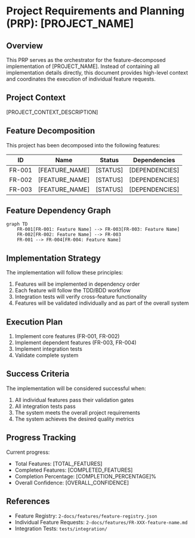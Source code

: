 # Project Requirements and Planning (PRP): [PROJECT_NAME]

## Overview

This PRP serves as the orchestrator for the feature-decomposed implementation of [PROJECT_NAME]. Instead of containing all implementation details directly, this document provides high-level context and coordinates the execution of individual feature requests.

## Project Context

[PROJECT_CONTEXT_DESCRIPTION]

## Feature Decomposition

This project has been decomposed into the following features:

| ID | Name | Status | Dependencies |
|----|------|--------|-------------|
| FR-001 | [FEATURE_NAME] | [STATUS] | [DEPENDENCIES] |
| FR-002 | [FEATURE_NAME] | [STATUS] | [DEPENDENCIES] |
| FR-003 | [FEATURE_NAME] | [STATUS] | [DEPENDENCIES] |

## Feature Dependency Graph

```mermaid
graph TD
    FR-001[FR-001: Feature Name] --> FR-003[FR-003: Feature Name]
    FR-002[FR-002: Feature Name] --> FR-003
    FR-001 --> FR-004[FR-004: Feature Name]
```

## Implementation Strategy

The implementation will follow these principles:

1. Features will be implemented in dependency order
2. Each feature will follow the TDD/BDD workflow
3. Integration tests will verify cross-feature functionality
4. Features will be validated individually and as part of the overall system

## Execution Plan

1. Implement core features (FR-001, FR-002)
2. Implement dependent features (FR-003, FR-004)
3. Implement integration tests
4. Validate complete system

## Success Criteria

The implementation will be considered successful when:

1. All individual features pass their validation gates
2. All integration tests pass
3. The system meets the overall project requirements
4. The system achieves the desired quality metrics

## Progress Tracking

Current progress:
- Total Features: [TOTAL_FEATURES]
- Completed Features: [COMPLETED_FEATURES]
- Completion Percentage: [COMPLETION_PERCENTAGE]%
- Overall Confidence: [OVERALL_CONFIDENCE]

## References

- Feature Registry: `2-docs/features/feature-registry.json`
- Individual Feature Requests: `2-docs/features/FR-XXX-feature-name.md`
- Integration Tests: `tests/integration/`
